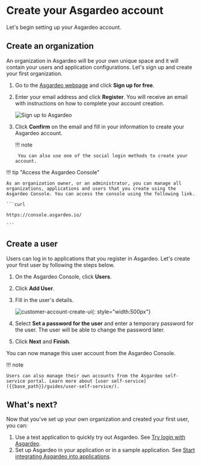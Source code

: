 # Create your Asgardeo account

Let's begin setting up your Asgardeo account.

## Create an organization

An organization in Asgardeo will be your own unique space and it will contain your users and application configurations. Let's sign up and create your first organization.

1. Go to the [Asgardeo webpage](https://wso2.com/asgardeo/) and click **Sign up for free**.

2. Enter your email address and click **Register**. You will receive an email with instructions on how to complete your account creation.

    ![Sign up to Asgardeo]({{base_path}}/assets/img/guides/get-started/sign-up-to-asgardeo.png)

3. Click **Confirm** on the email and fill in your information to create your Asgardeo account.

    !!! note

        You can also use one of the social login methods to create your account.


!!! tip "Access the Asgardeo Console"

    As an organization owner, or an administrator, you can manage all organizations, applications and users that you create using the Asgardeo Console. You can access the console using the following link.

    ```curl

    https://console.asgardeo.io/

    ```



## Create a user

Users can log in to applications that you register in Asgardeo. Let's create your first user by following the steps below.

1. On the Asgardeo Console, click **Users**.
2. Click **Add User**.
3. Fill in the user's details.

    ![customer-account-create-ui]({{base_path}}/assets/img/guides/get-started/create-user-account.png){: style="width:500px"}

4. Select **Set a password for the user** and enter a temporary password for the user. The user will be able to change the password later.

6. Click **Next** and **Finish**.

You can now manage this user account from the Asgardeo Console.

!!! note

    Users can also manage their own accounts from the Asgardeo self-service portal. Learn more about [user self-service]({{base_path}}/guides/user-self-service/).


## What's next?

Now that you've set up your own organization and created your first user, you can:

1. Use a test application to quickly try out Asgardeo. See [Try login with Asgardeo]({{base_path}}/get-started/try-it-application/).
2. Set up Asgardeo in your application or in a sample application. See [Start integrating Asgardeo into applications]({{base_path}}/get-started/start-integrating-apps/).